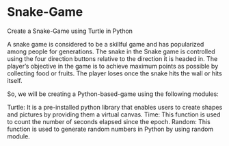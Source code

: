 # Snake-Game
Create a Snake-Game using Turtle in Python

A snake game is considered to be a skillful game and has popularized among people for generations. The snake in the Snake game is controlled using the four direction buttons relative to the direction it is headed in. The player’s objective in the game is to achieve maximum points as possible by collecting food or fruits. The player loses once the snake hits the wall or hits itself.

So, we will be creating a Python-based-game using the following modules:

Turtle: It is a pre-installed python library that enables users to create shapes and pictures by providing them a virtual canvas.
Time: This function is used to count the number of seconds elapsed since the epoch.
Random: This function is used to generate random numbers in Python by using random module.
